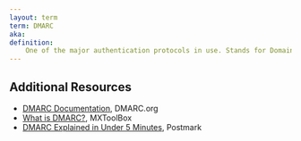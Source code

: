 ```yaml
---
layout: term
term: DMARC
aka:
definition:
    One of the major authentication protocols in use. Stands for Domain-Based Message Authentication, Reporting, and Conformance. Essentially another digital signature that helps verify a sender and monitor domain protections.
---
```


## Additional Resources

- [DMARC Documentation](https://dmarc.org), DMARC.org
- [What is DMARC?](https://mxtoolbox.com/dmarc/details/what-is-dmarc), MXToolBox
- [DMARC Explained in Under 5 Minutes](https://postmarkapp.com/glossary/dmarc), Postmark
